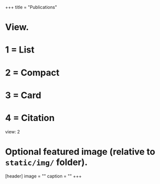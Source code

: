 +++
title = "Publications"

# View.
#   1 = List
#   2 = Compact
#   3 = Card
#   4 = Citation
view: 2


# Optional featured image (relative to `static/img/` folder).
[header]
image = ""
caption = ""
+++


